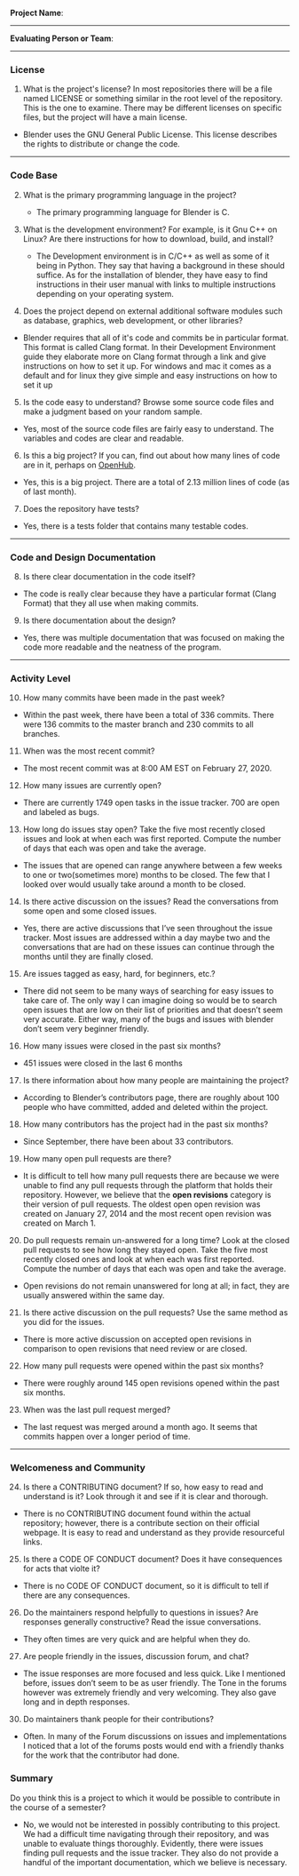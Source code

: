 **Project Name**:


---

**Evaluating Person or Team**:


---


### License

1. What is the project's license? In most repositories there will be a file named LICENSE or something similar in the root level of the repository. This is the one to examine. There may be different licenses on specific files, but the project will have a main license.
- Blender uses the GNU General Public License. This license describes the rights to distribute or change the code.

---

### Code Base


2. What is the primary programming language in the project?
   - The primary programming language for Blender is C.


3. What is the development environment? For example, is it Gnu C++ on Linux?
Are there instructions for how to download, build, and install?

   - The Development environment is in C/C++ as well as some of it being in Python. They say that having a background in these should suffice. As for the installation of blender, they have easy to find instructions in their user manual with links to multiple instructions depending on your operating system.

4. Does the project depend on external additional software modules such as
database,  graphics, web development, or other libraries?
- Blender requires that all of it's code and commits be in particular format. This format is called Clang format. In their Development Environment guide they elaborate more on Clang format through a link and give instructions on how to set it up. For windows and mac it comes as a default and for linux they give simple and easy instructions on how to set it up

5. Is the code easy to understand? Browse some source code files and make
a judgment based on your random sample.
- Yes, most of the source code files are fairly easy to understand. The variables and codes are clear and readable.

6. Is this a big project? If you can, find out about how many lines of code
are in it, perhaps on [OpenHub](https://www.openhub.net/).
- Yes, this is a big project. There are a total of 2.13 million lines of code (as of last month).


7. Does the repository have tests?
- Yes, there is a tests folder that contains many testable codes.


---

### Code and Design Documentation
8. Is there clear documentation in the code itself?
- The code is really clear because they have a particular format (Clang Format) that they all use when making commits.


9. Is there documentation about the design?
- Yes, there was multiple documentation that was focused on making the code more readable and the neatness of the program. 


---


### Activity Level


10. How many commits have been made in the past week?
- Within the past week, there have been a total of 336 commits. There were 136 commits to the master branch and 230 commits to all branches.

11. When was the most recent commit?
- The most recent commit was at 8:00 AM EST on February 27, 2020.

12. How many issues are currently open?
- There are currently 1749 open tasks in the issue tracker. 700 are open and labeled as bugs.

13. How long do issues stay open?
Take the five most recently closed issues and look at when each was first reported.
Compute the number of days that each was open and take the average.
- The issues that are opened can range anywhere between a few weeks to one or two(sometimes more) months to be closed. The few that I looked over would usually take around a month to be closed.


14. Is there active discussion on the issues?
Read the conversations from some open and some closed issues.
- Yes, there are active discussions that I’ve seen throughout the issue tracker. Most issues are addressed within a day maybe two and the conversations that are had on these issues can continue through the months until they are finally closed.

15. Are issues tagged as easy, hard, for beginners, etc.?
- There did not seem to be many ways of searching for easy issues to take care of. The only way I can imagine doing so would be to search open issues that are low on their list of priorities and that doesn’t seem very accurate. Either way, many of the bugs and issues with blender don’t seem very beginner friendly. 

16. How many issues were closed in the past six months?
- 451 issues were closed in the last 6 months


17. Is there information about how many people are maintaining the project?
- According to Blender’s contributors page, there are roughly about 100 people who have committed, added and deleted within the project.

18. How many contributors has the project had in the past six months?
- Since September, there have been about 33 contributors.


19. How many open pull requests are there?
- It is difficult to tell how many pull requests there are because we were unable to find any pull requests through the platform that holds their repository. However, we believe that the **open revisions** category is their version of pull requests. The oldest open open revision was created on January 27, 2014 and the most recent open revision was created on March 1.

20. Do pull requests remain un-answered for a long time?
Look at the closed pull requests to see how long they stayed open.
Take the five most recently closed ones and look at when each was first reported.
Compute the number of days that each was open and take the average.
- Open revisions do not remain unanswered for long at all; in fact, they are usually answered within the same day.

21. Is there active discussion on the pull requests?
Use the same method as you did for the issues.
- There is more active discussion on accepted open revisions in comparison to open revisions that need review or are closed.

22. How many pull requests were opened within the past six months?
- There were roughly around 145 open revisions opened within the past six months.


23. When was the last  pull request  merged?
- The last request was merged around a month ago. It seems that commits happen over a longer period of time. 

---
### Welcomeness and Community

24. Is there a CONTRIBUTING document? If so, how easy to read and understand is it?
Look through it and see if it is clear and thorough.
- There is no CONTRIBUTING document found within the actual repository; however, there is a contribute section on their official webpage. It is easy to read and understand as they provide resourceful links. 

25. Is there a CODE OF CONDUCT document? Does it have consequences for acts that
violte it?
- There is no CODE OF CONDUCT document, so it is difficult to tell if there are any consequences.

26. Do the maintainers respond helpfully to questions in issues?
Are responses generally constructive?
Read the issue conversations.
- They often times are very quick and are helpful when they do. 

27. Are people friendly in the issues, discussion forum, and chat?
- The issue responses are more focused and less quick. Like I mentioned before, issues don’t seem to be as user friendly. The Tone in the forums however was extremely friendly and very welcoming. They also gave long and in depth responses.

30. Do maintainers thank people for their contributions?
- Often. In many of the Forum discussions on issues and implementations I noticed that a lot of the forums posts would end with a friendly thanks for the work that the contributor had done.

### Summary
Do you think  this is a project to which it would be possible to contribute in the
course of a semester?
* No, we would not be interested in possibly contributing to this project. We had a difficult time navigating through their repository, and was unable to evaluate things thoroughly. Evidently, there were issues finding pull requests and the issue tracker. They also do not provide a handful of the important documentation, which we believe is necessary.
